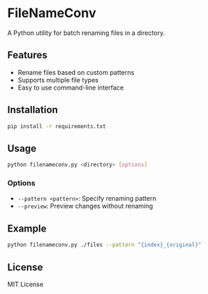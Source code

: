 # FileNameConv

A Python utility for batch renaming files in a directory.

## Features

- Rename files based on custom patterns
- Supports multiple file types
- Easy to use command-line interface

## Installation

```bash
pip install -r requirements.txt
```

## Usage

```bash
python filenameconv.py <directory> [options]
```

### Options

- `--pattern <pattern>`: Specify renaming pattern
- `--preview`: Preview changes without renaming

## Example

```bash
python filenameconv.py ./files --pattern "{index}_{original}"
```

## License

MIT License